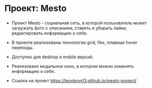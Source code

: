 # Проект: Mesto

### 
* Проект Mesto - социальная сеть, в которой пользователь может загружать фото с описанием, ставить и убирать лайки, редактировать информацию о себе.


* В проекте реализованы технологии grid, flex, плавные hover переходы.
* Доступно для desktop и mobile версий.
* Реализовано модальное окно, в котором можно изменять информацию о себе.

* Ссылка на проект https://leonbron13.github.io/mesto-project/

